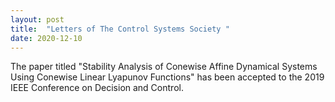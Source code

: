 ```yaml
---
layout: post
title:  "Letters of The Control Systems Society "
date: 2020-12-10
---
```

The paper titled "Stability Analysis of Conewise Affine Dynamical Systems Using Conewise Linear Lyapunov Functions" has been accepted to the 2019 IEEE Conference on Decision and Control.
